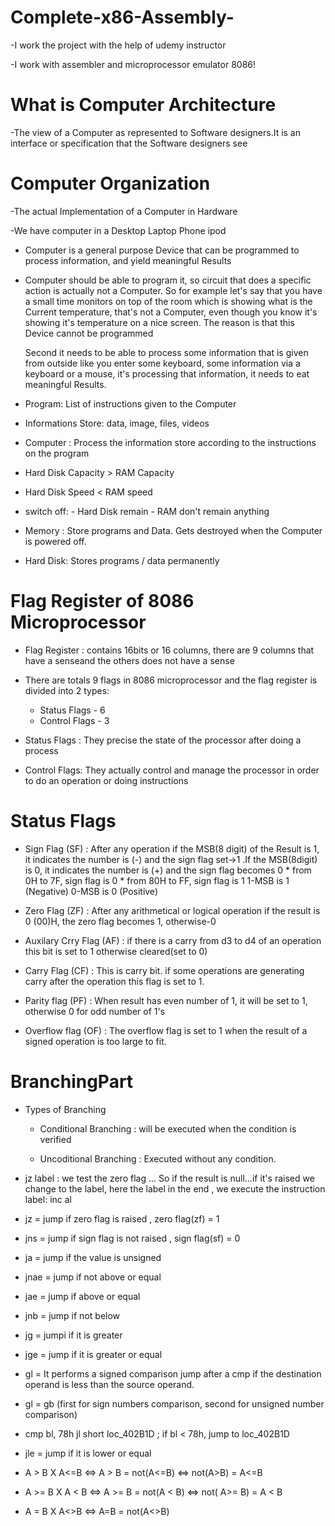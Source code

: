 # Complete-x86-Assembly-

-I work the project with the help of udemy instructor 

-I work with assembler and microprocessor emulator 8086!

# What is Computer Architecture

-The view of a Computer as represented to Software designers.It is an interface or specification that the Software designers see

# Computer Organization 

-The actual Implementation of a Computer in Hardware

-We have computer in a Desktop
                       Laptop
                       Phone
                       ipod
                      
- Computer is a general purpose Device that can be programmed to process information, and yield meaningful Results

- Computer should be able to program it, so circuit that does a specific action is actually not a Computer. So for example
  let's say that you have a small time monitors on top of the room which is showing what is the Current temperature, that's
  not a Computer, even though you know it's showing it's temperature on a nice screen. The reason is that this Device cannot be 
  programmed
  
  Second it needs to be able to process some information that is given from outside like you enter some keyboard, some information
  via a keyboard or a mouse, it's processing that information, it needs to eat meaningful Results.
  
- Program: List of instructions given to the Computer

- Informations Store: data, image, files, videos

- Computer : Process the information store according to the instructions on the program

- Hard Disk Capacity > RAM Capacity 

- Hard Disk Speed < RAM speed

- switch off: - Hard Disk remain
              - RAM don't remain anything 
              
- Memory : Store programs and Data. Gets destroyed when the Computer is powered off.

- Hard Disk: Stores programs / data permanently

# Flag Register of 8086 Microprocessor

  - Flag Register : contains 16bits or 16 columns, there are 9 columns that have a senseand the others does not have a sense

  - There are totals 9 flags in 8086 microprocessor and the flag register is divided into 2 types: 
      - Status Flags - 6 
      - Control Flags - 3
      
  - Status Flags : They precise the state of the processor after doing a process
  - Control Flags: They actually control and manage the processor in order to do an operation or doing instructions 
  
# Status Flags

  - Sign Flag (SF) : After any operation if the MSB(8 digit) of the Result is 1, it indicates the number is (-) and the
                     sign flag set->1 .If the MSB(8digit) is 0, it indicates the number is (+) and the sign flag becomes 0
                     * from 0H to 7F, sign flag is 0
                     * from 80H to FF, sign flag is 1
                        1-MSB is 1 (Negative)
                        0-MSB is 0 (Positive)
                        
 - Zero Flag (ZF) : After any arithmetical or logical operation if the result is 0 (00)H, the zero flag becomes 1, otherwise-0
                    
 - Auxilary Crry Flag (AF) : if there is a carry from d3 to d4 of an operation this bit is set to 1 otherwise cleared(set to 0)
 
 - Carry Flag (CF) : This is carry bit. if some operations are generating carry after the operation this flag is set to 1.
 
 - Parity flag (PF) : When result has even number of 1, it will be set to 1, otherwise 0 for odd number of 1's
 
 - Overflow flag (OF) : The overflow flag is set to 1 when the result of a signed operation is too large to fit.

# BranchingPart

  - Types of Branching 
  
      - Conditional Branching : will be executed when the condition is verified
      
      - Uncoditional Branching : Executed without any condition.

  -  jz label : we test the zero flag ... So if the result is null...if it's raised we change to the label, here the label in the end
                , we execute the instruction label: inc al

  - jz = jump if zero flag is raised , zero flag(zf) = 1
  
  - jns = jump if sign flag is not raised , sign flag(sf) = 0
  
  - ja = jump if the value is unsigned
  
  - jnae = jump if not above or equal
  
  - jae = jump if above or equal
  
  - jnb = jump if not below
  
  - jg = jumpi if it is greater
  
  - jge = jump if it is greater or equal
  
  - gl = It performs a signed comparison jump after a cmp if the destination operand is less than the source operand. 
  
  - gl = gb (first for sign numbers comparison, second for unsigned number comparison)
  
  - cmp    bl, 78h
    jl  short loc_402B1D ; if bl < 78h, jump to loc_402B1D
    
  - jle = jump if it is lower or equal 
  
  

  - A > B  X  A<=B <=>    A > B = not(A<=B)
                   <=>    not(A>B) =  A<=B
                 
  - A >= B  X  A < B  <=>  A >= B  = not(A < B)
                      <=>  not( A>= B) = A < B
                    
  - A = B   X  A<>B <=>  A=B  =  not(A<>B)
